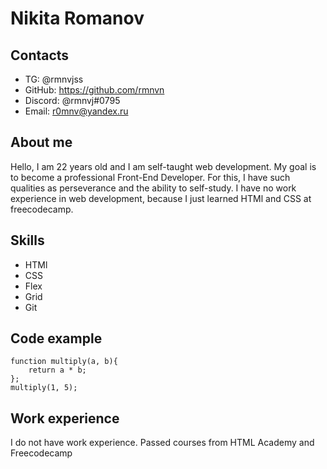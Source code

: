 # Nikita Romanov #
## Contacts ##
* TG: @rmnvjss
* GitHub: <https://github.com/rmnvn>
* Discord: @rmnvj#0795
* Email: r0mnv@yandex.ru
## About me ##
Hello, I am 22 years old and I am self-taught web development. My goal is to become a professional Front-End Developer. For this, I have such qualities as perseverance and the ability to self-study. I have no work experience in web development, because I just learned HTMl and CSS at freecodecamp.
## Skills ## 
* HTMl
* CSS
* Flex
* Grid 
* Git
## Code example ##
``` 
function multiply(a, b){
    return a * b;
};
multiply(1, 5);
```
## Work experience ## 
I do not have work experience.
Passed courses from HTML Academy and Freecodecamp